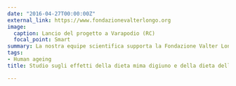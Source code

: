 ```yaml
---
date: "2016-04-27T00:00:00Z"
external_link: https://www.fondazionevalterlongo.org
image:
  caption: Lancio del progetto a Varapodio (RC)
  focal_point: Smart
summary: La nostra equipe scientifica supporta la Fondazione Valter Longo per la conduzione di uno studio clinico finanziato dalla Regione Calabria per la valutazione gli effetti di una dieta mima-digiuno e della dieta della longevità sulla salute umana. Lo studio clinico è registrato su clinicaltrials.gov con ID NCT05698654.
tags:
- Human ageing
title: Studio sugli effetti della dieta mima digiuno e della dieta della longevità sulla salute umana.

---
```

